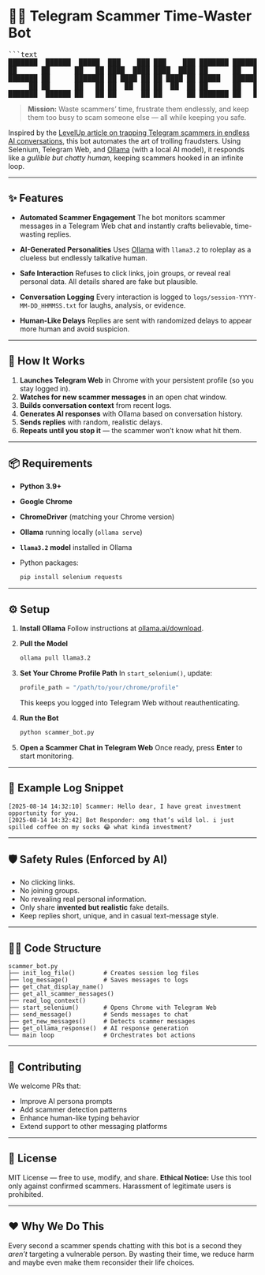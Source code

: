 # 🕵️‍♂️ Telegram Scammer Time-Waster Bot


<pre>```text
███████  ██████  █████  ███    ███ ███    ███ ███████ ██████  ██████  ███████ ███████ ██████   ██████  ███    ██ ██████  ███████ ██████  
██      ██      ██   ██ ████  ████ ████  ████ ██      ██   ██ ██   ██ ██      ██      ██   ██ ██    ██ ████   ██ ██   ██ ██      ██   ██ 
███████ ██      ███████ ██ ████ ██ ██ ████ ██ █████   ██████  ██████  █████   ███████ ██████  ██    ██ ██ ██  ██ ██   ██ █████   ██████  
     ██ ██      ██   ██ ██  ██  ██ ██  ██  ██ ██      ██   ██ ██   ██ ██           ██ ██      ██    ██ ██  ██ ██ ██   ██ ██      ██   ██ 
███████  ██████ ██   ██ ██      ██ ██      ██ ███████ ██   ██ ██   ██ ███████ ███████ ██       ██████  ██   ████ ██████  ███████ ██   ██ ```</pre>                                                                                                                                      
                                                                                                                                         
                                                                                                                                         
                                                                                                                                         


> **Mission:** Waste scammers’ time, frustrate them endlessly, and keep them too busy to scam someone else — all while keeping you safe.

Inspired by the [LevelUp article on trapping Telegram scammers in endless AI conversations](https://levelup.gitconnected.com/i-trapped-telegram-scammers-in-an-endless-ai-conversation-5535a7d67a2f), this bot automates the art of trolling fraudsters. Using Selenium, Telegram Web, and [Ollama](https://ollama.ai/) (with a local AI model), it responds like a *gullible but chatty human*, keeping scammers hooked in an infinite loop.

---

## ✨ Features

* **Automated Scammer Engagement**
  The bot monitors scammer messages in a Telegram Web chat and instantly crafts believable, time-wasting replies.

* **AI-Generated Personalities**
  Uses [Ollama](https://ollama.ai/) with `llama3.2` to roleplay as a clueless but endlessly talkative human.

* **Safe Interaction**
  Refuses to click links, join groups, or reveal real personal data. All details shared are fake but plausible.

* **Conversation Logging**
  Every interaction is logged to `logs/session-YYYY-MM-DD_HHMMSS.txt` for laughs, analysis, or evidence.

* **Human-Like Delays**
  Replies are sent with randomized delays to appear more human and avoid suspicion.

---

## 🚀 How It Works

1. **Launches Telegram Web** in Chrome with your persistent profile (so you stay logged in).
2. **Watches for new scammer messages** in an open chat window.
3. **Builds conversation context** from recent logs.
4. **Generates AI responses** with Ollama based on conversation history.
5. **Sends replies** with random, realistic delays.
6. **Repeats until you stop it** — the scammer won’t know what hit them.

---

## 📦 Requirements

* **Python 3.9+**
* **Google Chrome**
* **ChromeDriver** (matching your Chrome version)
* **Ollama** running locally (`ollama serve`)
* **`llama3.2` model** installed in Ollama
* Python packages:

  ```bash
  pip install selenium requests
  ```

---

## ⚙️ Setup

1. **Install Ollama**
   Follow instructions at [ollama.ai/download](https://ollama.ai/download).

2. **Pull the Model**

   ```bash
   ollama pull llama3.2
   ```

3. **Set Your Chrome Profile Path**
   In `start_selenium()`, update:

   ```python
   profile_path = "/path/to/your/chrome/profile"
   ```

   This keeps you logged into Telegram Web without reauthenticating.

4. **Run the Bot**

   ```bash
   python scammer_bot.py
   ```

5. **Open a Scammer Chat in Telegram Web**
   Once ready, press **Enter** to start monitoring.

---

## 📝 Example Log Snippet

```
[2025-08-14 14:32:10] Scammer: Hello dear, I have great investment opportunity for you.
[2025-08-14 14:32:42] Bot Responder: omg that’s wild lol. i just spilled coffee on my socks 😂 what kinda investment?
```

---

## 🛡️ Safety Rules (Enforced by AI)

* No clicking links.
* No joining groups.
* No revealing real personal information.
* Only share **invented but realistic** fake details.
* Keep replies short, unique, and in casual text-message style.

---

## 🧑‍💻 Code Structure

```
scammer_bot.py
├── init_log_file()        # Creates session log files
├── log_message()          # Saves messages to logs
├── get_chat_display_name()
├── get_all_scammer_messages()
├── read_log_context()
├── start_selenium()       # Opens Chrome with Telegram Web
├── send_message()         # Sends messages to chat
├── get_new_messages()     # Detects scammer messages
├── get_ollama_response()  # AI response generation
└── main loop              # Orchestrates bot actions
```

---

## 🤝 Contributing

We welcome PRs that:

* Improve AI persona prompts
* Add scammer detection patterns
* Enhance human-like typing behavior
* Extend support to other messaging platforms

---

## 📜 License

MIT License — free to use, modify, and share.
**Ethical Notice:** Use this tool only against confirmed scammers. Harassment of legitimate users is prohibited.

---

## ❤️ Why We Do This

Every second a scammer spends chatting with this bot is a second they *aren’t* targeting a vulnerable person. By wasting their time, we reduce harm and maybe even make them reconsider their life choices.
